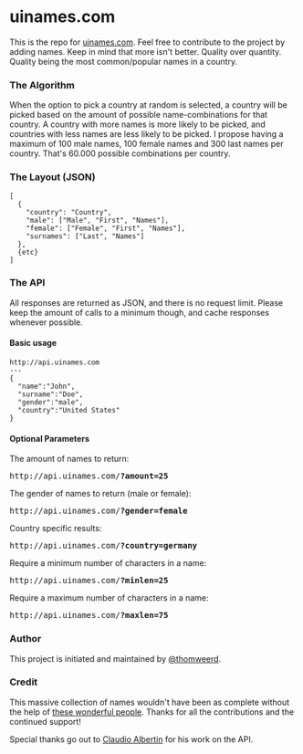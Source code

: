 uinames.com
=======

This is the repo for [uinames.com](http://uinames.com). Feel free to contribute to the project by adding names. Keep in mind that more isn't better. Quality over quantity. Quality being the most common/popular names in a country.

### The Algorithm
When the option to pick a country at random is selected, a country will be picked based on the amount of possible name-combinations for that country. A country with more names is more likely to be picked, and countries with less names are less likely to be picked. I propose having a maximum of 100 male names, 100 female names and 300 last names per country. That's 60.000 possible combinations per country.

### The Layout (JSON)
    [
      {
        "country": "Country",
        "male": ["Male", "First", "Names"],
        "female": ["Female", "First", "Names"],
        "surnames": ["Last", "Names"]
      },
      {etc}
    ]

### The API
All responses are returned as JSON, and there is no request limit. Please keep the amount of calls to a minimum though, and cache responses whenever possible.

#### Basic usage
	http://api.uinames.com
	---
	{
	  "name":"John",
	  "surname":"Doe",
	  "gender":"male",
	  "country":"United States"
	}
#### Optional Parameters
The amount of names to return:
<pre>http://api.uinames.com/<strong>?amount=25</strong></pre>

The gender of names to return (male or female):
<pre>http://api.uinames.com/<strong>?gender=female</strong></pre>

Country specific results:
<pre>http://api.uinames.com/<strong>?country=germany</strong></pre>

Require a minimum number of characters in a name:
<pre>http://api.uinames.com/<strong>?minlen=25</strong></pre>

Require a maximum number of characters in a name:
<pre>http://api.uinames.com/<strong>?maxlen=75</strong></pre>

### Author
This project is initiated and maintained by [@thomweerd](http://twitter.com/thomweerd).

### Credit
This massive collection of names wouldn't have been as complete without the help of [these wonderful people](https://github.com/thm/uinames/network/members). Thanks for all the contributions and the continued support!

Special thanks go out to [Claudio Albertin](http://github.com/ClaudioAlbertin) for his work on the API.
